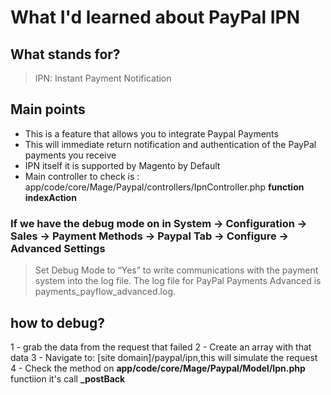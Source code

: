 # What I'd learned about PayPal IPN

## What stands for?
> IPN: Instant Payment Notification

## Main points
* This is a feature that allows you to integrate Paypal Payments
* This will immediate return notification and authentication of the PayPal payments you receive
* IPN itself it is supported by Magento by Default
* Main controller to check is : app/code/core/Mage/Paypal/controllers/IpnController.php **function indexAction**


### If we have the debug mode on in System -> Configuration -> Sales -> Payment Methods -> Paypal Tab -> Configure -> Advanced Settings
> Set Debug Mode to “Yes” to write communications with the payment system into the log file. The log file for PayPal Payments Advanced is payments_payflow_advanced.log.

## how to debug?
1 - grab the data from the request that failed 
2 - Create an array with that data
3 - Navigate to: [site domain]/paypal/ipn,this will simulate the request
4 - Check the method on **app/code/core/Mage/Paypal/Model/Ipn.php** functiion it's call **_postBack**



